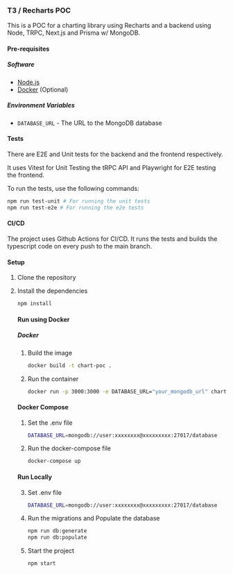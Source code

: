 ### T3 / Recharts POC

This is a POC for a charting library using Recharts and a backend using Node, TRPC, Next.js and Prisma w/ MongoDB.

#### Pre-requisites

##### Software
- [Node.js](https://nodejs.org/en/)
- [Docker](https://www.docker.com/) (Optional)

##### Environment Variables
- `DATABASE_URL` - The URL to the MongoDB database 


#### Tests 

There are E2E and Unit tests for the backend and the frontend respectively. 

It uses Vitest for Unit Testing the tRPC API and Playwright for E2E testing the frontend.

To run the tests, use the following commands:

```bash
npm run test-unit # For running the unit tests
npm run test-e2e # For running the e2e tests
```

#### CI/CD

The project uses Github Actions for CI/CD. It runs the tests and builds the typescript code on every push to the main branch.

#### Setup

1. Clone the repository

2. Install the dependencies

    ```bash
    npm install
    ```

    #### Run using Docker
    
    ##### Docker

    1. Build the image

        ```bash
        docker build -t chart-poc .
        ```

    2. Run the container

        ```bash
        docker run -p 3000:3000 -e DATABASE_URL="your_mongodb_url" chart-poc
        ```
    
    #### Docker Compose

    1. Set the .env file

        ```bash
        DATABASE_URL=mongodb://user:xxxxxxxx@xxxxxxxxx:27017/database
        ```

    2. Run the docker-compose file

        ```bash
        docker-compose up
        ```
    

    #### Run Locally

    3. Set .env file

        ```bash
        DATABASE_URL=mongodb://user:xxxxxxxx@xxxxxxxxx:27017/database
        ```

    4. Run the migrations and Populate the database

        ```bash
        npm run db:generate
        npm run db:populate
        ```

    5. Start the project

        ```bash
        npm start
        ```




